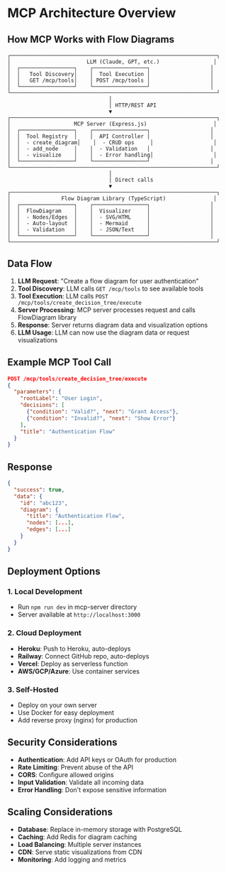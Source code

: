 # MCP Architecture Overview

## How MCP Works with Flow Diagrams

```
┌─────────────────────────────────────────────────────────────────┐
│                        LLM (Claude, GPT, etc.)                 │
│  ┌─────────────────┐    ┌─────────────────┐                   │
│  │   Tool Discovery│    │  Tool Execution │                   │
│  │   GET /mcp/tools│    │ POST /mcp/tools │                   │
│  └─────────────────┘    └─────────────────┘                   │
└─────────────────────────────────────────────────────────────────┘
                                │
                                │ HTTP/REST API
                                ▼
┌─────────────────────────────────────────────────────────────────┐
│                    MCP Server (Express.js)                     │
│  ┌─────────────────┐    ┌─────────────────┐                   │
│  │  Tool Registry  │    │  API Controller │                   │
│  │  - create_diagram│    │  - CRUD ops     │                   │
│  │  - add_node     │    │  - Validation   │                   │
│  │  - visualize    │    │  - Error handling│                   │
│  └─────────────────┘    └─────────────────┘                   │
└─────────────────────────────────────────────────────────────────┘
                                │
                                │ Direct calls
                                ▼
┌─────────────────────────────────────────────────────────────────┐
│                Flow Diagram Library (TypeScript)               │
│  ┌─────────────────┐    ┌─────────────────┐                   │
│  │  FlowDiagram    │    │  Visualizer     │                   │
│  │  - Nodes/Edges  │    │  - SVG/HTML     │                   │
│  │  - Auto-layout  │    │  - Mermaid      │                   │
│  │  - Validation   │    │  - JSON/Text    │                   │
│  └─────────────────┘    └─────────────────┘                   │
└─────────────────────────────────────────────────────────────────┘
```

## Data Flow

1. **LLM Request**: "Create a flow diagram for user authentication"
2. **Tool Discovery**: LLM calls `GET /mcp/tools` to see available tools
3. **Tool Execution**: LLM calls `POST /mcp/tools/create_decision_tree/execute`
4. **Server Processing**: MCP server processes request and calls FlowDiagram library
5. **Response**: Server returns diagram data and visualization options
6. **LLM Usage**: LLM can now use the diagram data or request visualizations

## Example MCP Tool Call

```json
POST /mcp/tools/create_decision_tree/execute
{
  "parameters": {
    "rootLabel": "User Login",
    "decisions": [
      {"condition": "Valid?", "next": "Grant Access"},
      {"condition": "Invalid?", "next": "Show Error"}
    ],
    "title": "Authentication Flow"
  }
}
```

## Response

```json
{
  "success": true,
  "data": {
    "id": "abc123",
    "diagram": {
      "title": "Authentication Flow",
      "nodes": [...],
      "edges": [...]
    }
  }
}
```

## Deployment Options

### 1. Local Development
- Run `npm run dev` in mcp-server directory
- Server available at `http://localhost:3000`

### 2. Cloud Deployment
- **Heroku**: Push to Heroku, auto-deploys
- **Railway**: Connect GitHub repo, auto-deploys  
- **Vercel**: Deploy as serverless function
- **AWS/GCP/Azure**: Use container services

### 3. Self-Hosted
- Deploy on your own server
- Use Docker for easy deployment
- Add reverse proxy (nginx) for production

## Security Considerations

- **Authentication**: Add API keys or OAuth for production
- **Rate Limiting**: Prevent abuse of the API
- **CORS**: Configure allowed origins
- **Input Validation**: Validate all incoming data
- **Error Handling**: Don't expose sensitive information

## Scaling Considerations

- **Database**: Replace in-memory storage with PostgreSQL
- **Caching**: Add Redis for diagram caching
- **Load Balancing**: Multiple server instances
- **CDN**: Serve static visualizations from CDN
- **Monitoring**: Add logging and metrics

